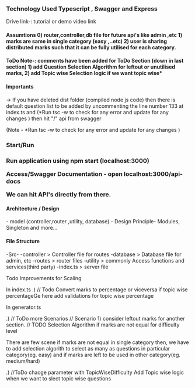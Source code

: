 
<h3>Technology Used Typescript , Swagger and Express </h3>
<span>Drive link-:  tutorial or demo  video link</span>

<h4>Assumtions</h4s>
0) router,controller,db file  for future api's  like admin ,etc
1) marks are same in single category (easy ,..etc)
2) user  is  sharing  distributed marks  such that it can be fully utilised for each category. 

<h4>ToDo</h4s>
Note-: comments have been added for ToDo Section (down in last section)
1) add  Question Selection Algorithm for leftout or unutilised marks,
2) add Topic wise Selection logic  if we  want topic wise*

<h4>Importants</h4>
-> If you have deleted dist folder (compiled node  js code) then there is default question list to be added by uncommenting  the line number 133 at index.ts and
(*Run  tsc -w  to check for any error and update for any changes )
then  hit  "/"  api  from swagger 

(Note - *Run  tsc -w  to check for any error and update for any changes )

<h3>Start/Run<h3>
Run application using npm start (localhost:3000)

Access/Swagger  Documentation - open localhost:3000/api-docs


We can hit API's directly from there.

<h4>Architecture / Design</h4>
- model (controller,router ,utility, database)
- Design Principle- Modules, Singleton and more...

<h4>File Structure</h4>
-Src-
        -controller > Controller file for routes
        -database   > Database file for admin, etc
        -routes     > router files
        -utility    > commonly Access functions and services(third party)
        -index.ts   > server file        




Todo  Improvements for Scaling

In index.ts
.) // Todo Convert marks to percentage or viceversa if topic wise percentageGe
here  add validations for  topic wise percentage 

In generator.ts

.) // ToDo more Scenarios
        // Scenario 1) consider leftout marks for another section.
        // TODO Selection Algorithm if marks are  not equal for difficulty level

There are few scene if marks are not equal in single category then,
we have to add selection algorith to select as many as questions in particular category(eg. easy)
and if marks are left to be used in other category(eg. medium/hard)  

.) //ToDo chacge parameter with TopicWiseDifficulty 
Add Topic wise logic when we want to slect topic wise questions



